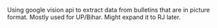Using google vision api to extract data from bulletins that are in picture format. Mostly used for UP/Bihar. Might expand it to RJ later.

